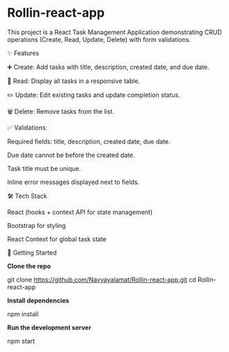# Rollin-react-app

This project is a React Task Management Application demonstrating CRUD operations (Create, Read, Update, Delete) with form validations.

✨ Features

➕ Create: Add tasks with title, description, created date, and due date.

📖 Read: Display all tasks in a responsive table.

✏️ Update: Edit existing tasks and update completion status.

🗑️ Delete: Remove tasks from the list.

✅ Validations:

Required fields: title, description, created date, due date.

Due date cannot be before the created date.

Task title must be unique.

Inline error messages displayed next to fields.


🛠️ Tech Stack

React (hooks + context API for state management)

Bootstrap for styling

React Context for global task state


🚀 Getting Started

**Clone the repo**

git clone https://github.com/Navyayalamat/Rollin-react-app.git
cd Rollin-react-app


**Install dependencies**

npm install


**Run the development server**

npm start
